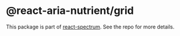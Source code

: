 # @react-aria-nutrient/grid

This package is part of [react-spectrum](https://github.com/adobe/react-spectrum). See the repo for more details.
